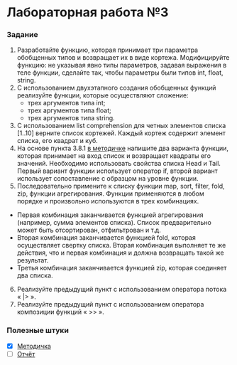 # Лабораторная работа №3

### Задание
1. Разработайте функцию, которая принимает три параметра обобщенных типов и возвращает их в виде кортежа. Модифицируйте функцию: не указывая явно типы параметров, задавая выражения в теле функции, сделайте так, чтобы параметры были типов int, float, string.
2. С использованием двухэтапного создания обобщенных функций реализуйте функции, которые осуществляют сложение:
	* трех аргументов типа int;
	* трех аргументов типа float;
	* трех аргументов типа string.
3. С использованием list comprehension для четных элементов списка [1..10] верните список кортежей. Каждый кортеж содержит элемент списка, его квадрат и куб.
4. На основе пункта 3.8.1 [в методичке](http://sfm2007.narod.ru/data/fp.pdf) напишите два варианта функции, которая принимает на вход список и возвращает квадраты его значений. Необходимо использовать свойства списка Head и Tail. Первый вариант функции использует оператор if, второй вариант использует сопоставление с образцом на уровне функции.
5. Последовательно примените к списку функции map, sort, filter, fold, zip, функции агрегирования. Функции применяются в любом порядке и произвольно используются в трех комбинациях.
* Первая комбинация заканчивается функцией агрегирования (например, сумма элементов списка). Cписок предварительно может быть отсортирован, отфильтрован и т.д.
* Вторая комбинация заканчивается функцией fold, которая осуществляет свертку списка. Вторая комбинация выполняет те же действия, что и первая комбинация и должна возвращать такой же результат.
* Третья комбинация заканчивается функцией zip, которая соединяет два списка.
6. Реализуйте предыдущий пункт с использованием оператора потока « |> ».
7. Реализуйте предыдущий пункт с использованием оператора композиции функций « >> ».

### Полезные штуки
- [x] [Методичка](http://sfm2007.narod.ru/data/fp.pdf)
- [ ] [Отчёт]()